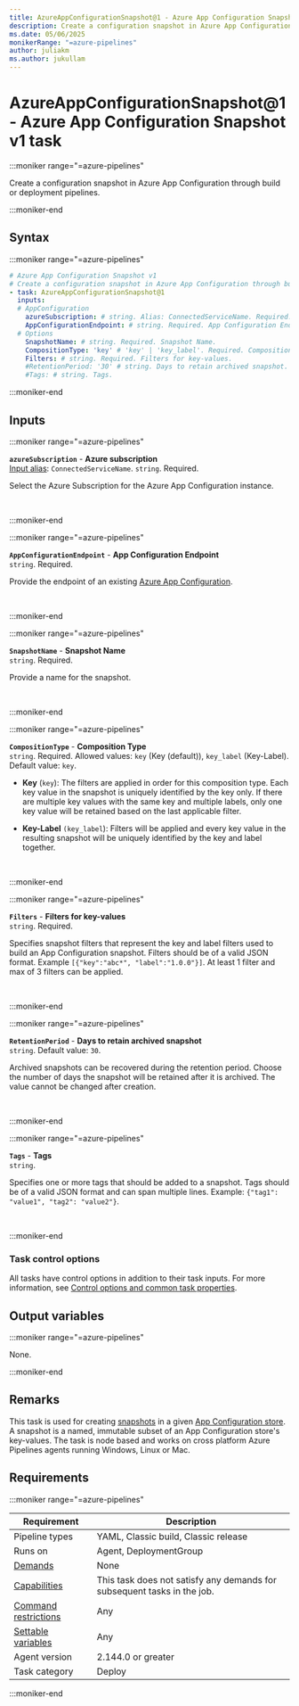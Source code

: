```yaml
---
title: AzureAppConfigurationSnapshot@1 - Azure App Configuration Snapshot v1 task
description: Create a configuration snapshot in Azure App Configuration through build or deployment pipelines.
ms.date: 05/06/2025
monikerRange: "=azure-pipelines"
author: juliakm
ms.author: jukullam
---
```


# AzureAppConfigurationSnapshot@1 - Azure App Configuration Snapshot v1 task

<!-- :::description::: -->
:::moniker range="=azure-pipelines"

<!-- :::editable-content name="description"::: -->
Create a configuration snapshot in Azure App Configuration through build or deployment pipelines.
<!-- :::editable-content-end::: -->

:::moniker-end
<!-- :::description-end::: -->

<!-- :::syntax::: -->
## Syntax

:::moniker range="=azure-pipelines"

```yaml
# Azure App Configuration Snapshot v1
# Create a configuration snapshot in Azure App Configuration through build or deployment pipelines.
- task: AzureAppConfigurationSnapshot@1
  inputs:
  # AppConfiguration
    azureSubscription: # string. Alias: ConnectedServiceName. Required. Azure subscription. 
    AppConfigurationEndpoint: # string. Required. App Configuration Endpoint. 
  # Options
    SnapshotName: # string. Required. Snapshot Name. 
    CompositionType: 'key' # 'key' | 'key_label'. Required. Composition Type. Default: key.
    Filters: # string. Required. Filters for key-values. 
    #RetentionPeriod: '30' # string. Days to retain archived snapshot. Default: 30.
    #Tags: # string. Tags.
```

:::moniker-end
<!-- :::syntax-end::: -->

<!-- :::inputs::: -->
## Inputs

<!-- :::item name="azureSubscription"::: -->
:::moniker range="=azure-pipelines"

**`azureSubscription`** - **Azure subscription**<br>
[Input alias](index.md#what-are-task-input-aliases): `ConnectedServiceName`. `string`. Required.<br>
<!-- :::editable-content name="helpMarkDown"::: -->
Select the Azure Subscription for the Azure App Configuration instance.
<!-- :::editable-content-end::: -->
<br>

:::moniker-end
<!-- :::item-end::: -->
<!-- :::item name="AppConfigurationEndpoint"::: -->
:::moniker range="=azure-pipelines"

**`AppConfigurationEndpoint`** - **App Configuration Endpoint**<br>
`string`. Required.<br>
<!-- :::editable-content name="helpMarkDown"::: -->
Provide the endpoint of an existing [Azure App Configuration](/azure/azure-app-configuration/concept-key-value).
<!-- :::editable-content-end::: -->
<br>

:::moniker-end
<!-- :::item-end::: -->
<!-- :::item name="SnapshotName"::: -->
:::moniker range="=azure-pipelines"

**`SnapshotName`** - **Snapshot Name**<br>
`string`. Required.<br>
<!-- :::editable-content name="helpMarkDown"::: -->
Provide a name for the snapshot.
<!-- :::editable-content-end::: -->
<br>

:::moniker-end
<!-- :::item-end::: -->
<!-- :::item name="CompositionType"::: -->
:::moniker range="=azure-pipelines"

**`CompositionType`** - **Composition Type**<br>
`string`. Required. Allowed values: `key` (Key (default)), `key_label` (Key-Label). Default value: `key`.<br>
<!-- :::editable-content name="helpMarkDown"::: -->
* **Key** (`key`): The filters are applied in order for this composition type. Each key value in the snapshot is uniquely identified by the key only. If there are multiple key values with the same key and multiple labels, only one key value will be retained based on the last applicable filter.

* **Key-Label** `(key_label`): Filters will be applied and every key value in the resulting snapshot will be uniquely identified by the key and label together.
<!-- :::editable-content-end::: -->
<br>

:::moniker-end
<!-- :::item-end::: -->
<!-- :::item name="Filters"::: -->
:::moniker range="=azure-pipelines"

**`Filters`** - **Filters for key-values**<br>
`string`. Required.<br>
<!-- :::editable-content name="helpMarkDown"::: -->
Specifies snapshot filters that represent the key and label filters used to build an App Configuration snapshot. Filters should be of a valid JSON format. Example `[{"key":"abc*", "label":"1.0.0"}]`. At least 1 filter and max of 3 filters can be applied.
<!-- :::editable-content-end::: -->
<br>

:::moniker-end
<!-- :::item-end::: -->
<!-- :::item name="RetentionPeriod"::: -->
:::moniker range="=azure-pipelines"

**`RetentionPeriod`** - **Days to retain archived snapshot**<br>
`string`. Default value: `30`.<br>
<!-- :::editable-content name="helpMarkDown"::: -->
Archived snapshots can be recovered during the retention period. Choose the number of days the snapshot will be retained after it is archived. The value cannot be changed after creation.
<!-- :::editable-content-end::: -->
<br>

:::moniker-end
<!-- :::item-end::: -->
<!-- :::item name="Tags"::: -->
:::moniker range="=azure-pipelines"

**`Tags`** - **Tags**<br>
`string`.<br>
<!-- :::editable-content name="helpMarkDown"::: -->
Specifies one or more tags that should be added to a snapshot. Tags should be of a valid JSON format and can span multiple lines. Example: `{"tag1": "value1", "tag2": "value2"}`.
<!-- :::editable-content-end::: -->
<br>

:::moniker-end
<!-- :::item-end::: -->

### Task control options

All tasks have control options in addition to their task inputs. For more information, see [Control options and common task properties](/azure/devops/pipelines/yaml-schema/steps-task#common-task-properties).
<!-- :::inputs-end::: -->

<!-- :::outputVariables::: -->
## Output variables

:::moniker range="=azure-pipelines"

None.

:::moniker-end
<!-- :::outputVariables-end::: -->

<!-- :::remarks::: -->
<!-- :::editable-content name="remarks"::: -->
## Remarks

This task is used for creating [snapshots](/azure/azure-app-configuration/concept-snapshots) in a given [App Configuration store](/azure/azure-app-configuration/quickstart-azure-app-configuration-create). A snapshot is a named, immutable subset of an App Configuration store's key-values. The task is node based and works on cross platform Azure Pipelines agents running Windows, Linux or Mac.
<!-- :::editable-content-end::: -->
<!-- :::remarks-end::: -->

<!-- :::examples::: -->
<!-- :::editable-content name="examples"::: -->
<!-- :::editable-content-end::: -->
<!-- :::examples-end::: -->

<!-- :::properties::: -->
## Requirements

:::moniker range="=azure-pipelines"

| Requirement | Description |
|-------------|-------------|
| Pipeline types | YAML, Classic build, Classic release |
| Runs on | Agent, DeploymentGroup |
| [Demands](/azure/devops/pipelines/process/demands) | None |
| [Capabilities](/azure/devops/pipelines/agents/agents#capabilities) | This task does not satisfy any demands for subsequent tasks in the job. |
| [Command restrictions](/azure/devops/pipelines/security/templates#agent-logging-command-restrictions) | Any |
| [Settable variables](/azure/devops/pipelines/security/templates#agent-logging-command-restrictions) | Any |
| Agent version |  2.144.0 or greater |
| Task category | Deploy |

:::moniker-end
<!-- :::properties-end::: -->

<!-- :::see-also::: -->
<!-- :::editable-content name="seeAlso"::: -->
<!-- :::editable-content-end::: -->
<!-- :::see-also-end::: -->